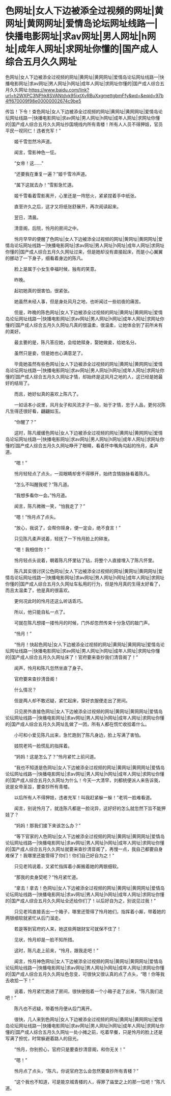 # 色网址|女人下边被添全过视频的网址|黄网址|黄网网址|爱情岛论坛网址线路一|快播电影网址|求av网址|男人网址|h网址|成年人网址|求网址你懂的|国产成人综合五月久久网址






色网址|女人下边被添全过视频的网址|黄网址|黄网网址|爱情岛论坛网址线路一|快播电影网址|求av网址|男人网址|h网址|成年人网址|求网址你懂的|国产成人综合五月久久网址:https://www.baidu.com/link?url=h2WXPC3NPhk8SVANtdvk95ixtXvRBuXxgmettgbmFfy&wd=&eqid=97b4ff670009f98e00000002674c9be5






传旨！下令！查色网址|女人下边被添全过视频的网址|黄网址|黄网网址|爱情岛论坛网址线路一|快播电影网址|求av网址|男人网址|h网址|成年人网址|求网址你懂的|国产成人综合五月久久网址抄国境线内所有青楼！所有人人员不得狎妓，官员平民一视同仁！违者充军！”

　　姬千雪忽然冷声道。

　　闻言，雪影神色一怔。

　　“女帝！这……”

　　“还要我在重复一遍？”姬千雪冷声道。

　　“属下这就去办！”雪影急忙道。

　　姬千雪看着雪影离开，心里还是一阵怒火，紧紧捏着手中纸张。

　　直至许久之后，这才又将纸张舒展开，再次阅读起来。

　　翌日，清晨。

　　清音阁，后院，怜月的房间之中。

　　怜月早早的便醒了色网址|女人下边被添全过视频的网址|黄网址|黄网网址|爱情岛论坛网址线路一|快播电影网址|求av网址|男人网址|h网址|成年人网址|求网址你懂的|国产成人综合五月久久网址过来，但是她却没有直接起床，而是小心翼翼的挪动了一下身子，细看着身边的陈凡。

　　脸上是属于小女生幸福时候，独有的笑意。

　　昨晚。

　　起初她真的很害怕，很紧张。

　　她虽然未经人事，但是身处风月之地，也听闻过一些初夜的痛苦。

　　但是，昨晚的陈色网址|女人下边被添全过视频的网址|黄网址|黄网网址|爱情岛论坛网址线路一|快播电影网址|求av网址|男人网址|h网址|成年人网址|求网址你懂的|国产成人综合五月久久网址凡真的很温柔，很温柔，让她体会到了前所未有的美好。

　　最主要的是，陈凡答应她，会给她赎身，娶她做妾，给她名分。

　　虽然只是妾，但是她也心满意足了。

　　毕竟她虽然有些色网址|女人下边被添全过视频的网址|黄网址|黄网网址|爱情岛论坛网址线路一|快播电影网址|求av网址|男人网址|h网址|成年人网址|求网址你懂的|国产成人综合五月久久网址才情，却始终是这风月之地的人，这已经是她最好的结局了。

　　而且，她好似真的喜欢上陈凡了。

　　一如话本小说里，风月女子和风流才子一般，始于才情，忠于人品，更何况陈凡生得还很好看，翩翩如玉。

　　“你醒了？”

　　这时，陈凡缓缓色网址|女人下边被添全过视频的网址|黄网址|黄网网址|爱情岛论坛网址线路一|快播电影网址|求av网址|男人网址|h网址|成年人网址|求网址你懂的|国产成人综合五月久久网址睁开了眼睛，看着怀中嘴角勾起的怜月，柔声道。

　　“嗯！”

　　怜月轻轻点了点头，一双眼睛却舍不得移开，始终含情脉脉看着陈凡。

　　“怎么不叫醒我呢？”陈凡道。

　　“我想多看你一会。”怜月道。

　　闻言，陈凡微微一笑，“怕我走了？”

　　“嗯！”怜月点了点头。

　　“放心，我说了，会帮你赎身，便一定会，绝不食言！”

　　只见陈凡柔声说着，轻抚了一下怜月脸上的碎发。

　　“嗯！我相信你！”

　　怜月轻点头说着，朝着陈凡怀里钻了钻，将整个人直接埋入了陈凡怀里。

　　陈凡其实很讨厌公色网址|女人下边被添全过视频的网址|黄网址|黄网网址|爱情岛论坛网址线路一|快播电影网址|求av网址|男人网址|h网址|成年人网址|求网址你懂的|国产成人综合五月久久网址车私用的行为，但是怜月真的生得太好看了，而且太温柔了，他是真的很喜欢。

　　更何况此时的怜月还这么听话乖巧。

　　所以，他只能自私一点了。

　　可就在陈凡想搂一搂怜月的时候，门外却忽然传来十分急切的敲门声。

　　“怜月！”

　　“怜月！快起色网址|女人下边被添全过视频的网址|黄网址|黄网网址|爱情岛论坛网址线路一|快播电影网址|求av网址|男人网址|h网址|成年人网址|求网址你懂的|国产成人综合五月久久网址床了！官府要来查抄我们清音阁了！”

　　闻声，怜月和陈凡忽然坐直了身子。

　　官府要来查抄清音阁！

　　什么情况？

　　但是两人却不敢迟疑，紧忙起床，穿好衣服便走出了房间。

　　只见房外直接色网址|女人下边被添全过视频的网址|黄网址|黄网网址|爱情岛论坛网址线路一|快播电影网址|求av网址|男人网址|h网址|成年人网址|求网址你懂的|国产成人综合五月久久网址乱做了一团，所有人都在慌忙收拾着什么。

　　小可和小爱见陈凡出来，急忙跑到了陈凡身边，脸上写满了害怕。

　　妓院老鸨一脸慌乱的指挥着。

　　“妈妈！这是怎么了？”怜月紧忙上前问道。

　　“我也不知道是色网址|女人下边被添全过视频的网址|黄网址|黄网网址|爱情岛论坛网址线路一|快播电影网址|求av网址|男人网址|h网址|成年人网址|求网址你懂的|国产成人综合五月久久网址为什么！今天一大清早，刘都统便派人来告诉我，说是女帝圣旨，要查抄所有青楼。

　　以后所有人不得狎妓，违者充军！叫我赶紧躲一躲！”老鸨一脸难看道。

　　闻言，别说怜月了，就连陈凡都是一脸诧异，这好好的怎么就忽然下旨不能狎妓了？

　　“妈妈！那我们接下来该怎么办？”

　　“等下官家的人色网址|女人下边被添全过视频的网址|黄网址|黄网网址|爱情岛论坛网址线路一|快播电影网址|求av网址|男人网址|h网址|成年人网址|求网址你懂的|国产成人综合五月久久网址就要来查抄清音阁了，再慢一点，我自己都要自身难保了！我哪里还能管得了你们！你们自己好自为之！”

　　只见老鸨说着，又紧忙指挥着小厮搬着她的两银细软。

　　“那我的卖身契呢？”怜月紧忙道。

　　“拿去！拿去！色网址|女人下边被添全过视频的网址|黄网址|黄网网址|爱情岛论坛网址线路一|快播电影网址|求av网址|男人网址|h网址|成年人网址|求网址你懂的|国产成人综合五月久久网址全还给你们了！以后好自为之，别说见过我！”

　　只见老鸨直接丢出一个箱子，哪里还管得了怜月她们，指挥着小厮，带着她的两银细软就紧忙从后门溜走。

　　若是等到官府的人来，她这些两银财宝可就保不住了！

　　见状，怜月却是一脸不知所措。

　　这时，陈凡走上前来，“怜月，跟我走吧！”

　　闻言，怜月神色网址|女人下边被添全过视频的网址|黄网址|黄网网址|爱情岛论坛网址线路一|快播电影网址|求av网址|男人网址|h网址|成年人网址|求网址你懂的|国产成人综合五月久久网址色忽变，可很快又很认真的点了点头，“嗯！你等我去收拾一下！”

　　说着，怜月紧忙跑进了房间，很快便抱着一个小箱子走了出来，“陈凡我们走吧！”

　　陈凡也不迟疑，带着怜月便从后门离开。

　　很快，几人来到色网址|女人下边被添全过视频的网址|黄网址|黄网网址|爱情岛论坛网址线路一|快播电影网址|求av网址|男人网址|h网址|成年人网址|求网址你懂的|国产成人综合五月久久网址一处小摊之前，吃着早餐，只是怜月的脸上还是写满了担忧，时常躲避着路人的目光。

　　“怜月，你别担心，官府只是要查抄清音阁，和你无关！”

　　“嗯！”

　　怜月点了点头，“陈凡，你说官府怎么会忽然要查抄所有青楼？”

　　“这个我也不知道，可是能京城青楼的人，得罪了庙堂之上的那一位吧！”陈凡道。
